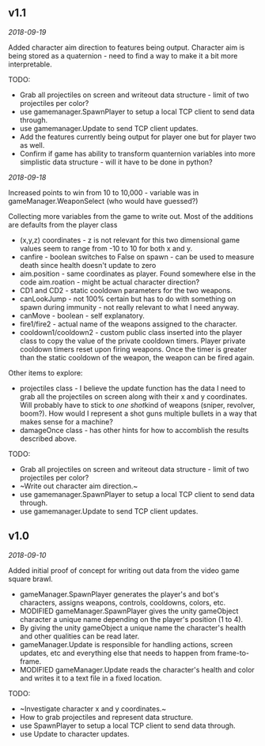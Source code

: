 ﻿<!-- -*- mode: markdown; fill-column: 8192 -*- -->

## v1.1

*2018-09-19*

Added character aim direction to features being output. Character aim is being stored as a quaternion - need to find a way to make it a bit more interpretable.

TODO:
* Grab all projectiles on screen and writeout data structure - limit of two projectiles per color?
* use gamemanager.SpawnPlayer to setup a local TCP client to send data through.
* use gamemanager.Update to send TCP client updates.
* Add the features currently being output for player one but for player two as well.
* Confirm if game has ability to transform quanternion variables into more simplistic data structure - will it have to be done in python?

*2018-09-18*

Increased points to win from 10 to 10,000 - variable was in gameManager.WeaponSelect (who would have guessed?)

Collecting more variables from the game to write out. Most of the additions are defaults from the player class
 * (x,y,z) coordinates - z is not relevant for this two dimensional game values seem to range from -10 to 10 for both x and y.
 * canfire - boolean switches to False on spawn - can be used to measure death since health doesn't update to zero
 * aim.position - same coordinates as player. Found somewhere else in the code aim.roation - might be actual character direction?
 * CD1 and CD2 - static cooldown parameters for the two weapons.
 * canLookJump - not 100% certain but has to do with something on spawn during immunity - not really relevant to what I need anyway.
 * canMove - boolean - self explanatory.
 * fire1/fire2 - actual name of the weapons assigned to the character.
 * cooldown1/cooldown2 - custom public class inserted into the player class to copy the value of the private cooldown timers. Player private cooldown timers reset upon firing weapons. Once the timer is greater than the static cooldown of the weapon, the weapon can be fired again.
 
 Other items to explore:
 * projectiles class - I believe the update function has the data I need to grab all the projectiles on screen along with their x and y coordinates. Will probably have to stick to *one shot*kind of weapons (sniper, revolver, boom?). How would I represent a shot guns multiple bullets in a way that makes sense for a machine?
 * damageOnce class - has other hints for how to accomblish the results described above.
 
TODO:
* Grab all projectiles on screen and writeout data structure - limit of two projectiles per color?
* ~Write out character aim direction.~
* use gamemanager.SpawnPlayer to setup a local TCP client to send data through.
* use gamemanager.Update to send TCP client updates.


## v1.0

*2018-09-10*

Added initial proof of concept for writing out data from the video game square brawl.

* gameManager.SpawnPlayer generates the player's and bot's characters, assigns weapons, controls, cooldowns, colors, etc.
* MODIFIED gameManager.SpawnPlayer gives the unity gameObject character a unique name depending on the player's position (1 to 4).
* By giving the unity gameObject a unique name the character's health and other qualities can be read later.
* gameManager.Update is responsible for handling actions, screen updates, etc and everything else that needs to happen from frame-to-frame.
* MODIFIED gameManager.Update reads the character's health and color and writes it to a text file in a fixed location.

TODO:
* ~Investigate character x and y coordinates.~
* How to grab projectiles and represent data structure.
* use SpawnPlayer to setup a local TCP client to send data through.
* use Update to character updates.
